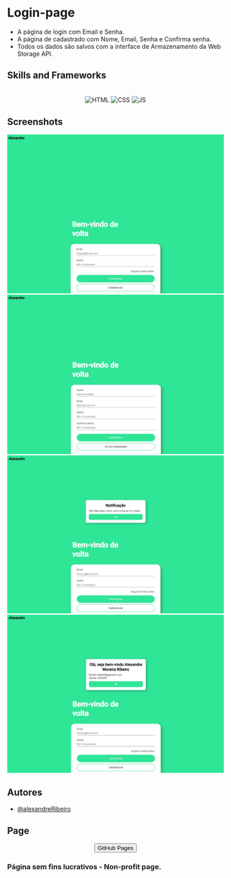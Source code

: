 # Login-page
- A página de login com Email e Senha.
- A página de cadastrado com Nome, Email, Senha e Confirma senha.  
- Todos os dados são salvos com a interface de Armazenamento da Web Storage API.  

## Skills and Frameworks
<div  align="center"><br>
    <img align="center" alt="HTML"  src="https://img.shields.io/badge/HTML5-E34F26?style=for-the-badge&logo=html5&logoColor=white">
    <img align="center" alt="CSS"   src="https://img.shields.io/badge/CSS3-1572B6?style=for-the-badge&logo=css3&logoColor=white">
    <img align="center" alt="JS"    src="https://img.shields.io/badge/JavaScript-F7DF1E?style=for-the-badge&logo=javascript&logoColor=black">
</div>

## Screenshots
<div align="center">
  <img src="img/Captura de Tela (5).jpg">
  <img src="img/Captura de Tela (6).jpg">
  <img src="img/Captura de Tela (7).jpg">
  <img src="img/Captura de Tela (8).jpg">
</div>


## Autores
- [@alexandreRibeiro](https://github.com/Alexandre365)

## Page
<div  align="center"><a href="https://alexandre365.github.io/Login-page/"><button>GitHub Pages</button></a></div>

### Página sem fins lucrativos - Non-profit page.
